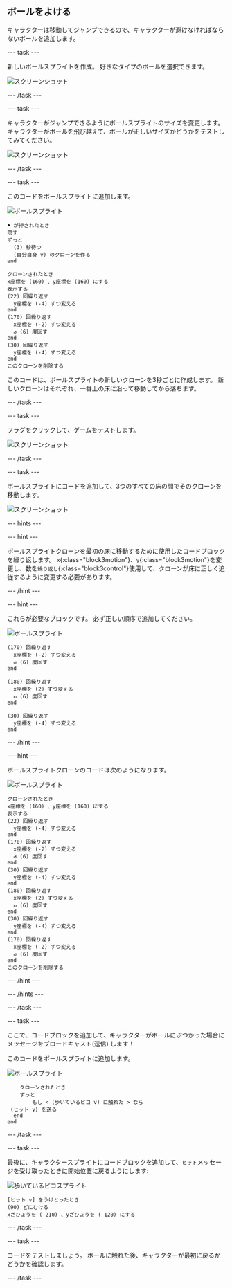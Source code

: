 ## ボールをよける

キャラクターは移動してジャンプできるので、キャラクターが避けなければならないボールを追加します。

--- task ---

新しいボールスプライトを作成。 好きなタイプのボールを選択できます。

![スクリーンショット](images/dodge-balls.png)

--- /task ---

--- task ---

キャラクターがジャンプできるようにボールスプライトのサイズを変更します。 キャラクターがボールを飛び越えて、ボールが正しいサイズかどうかをテストしてみてください。

![スクリーンショット](images/dodge-ball-resize.png)

--- /task ---

--- task ---

このコードをボールスプライトに追加します。

![ボールスプライト](images/ball_sprite.png)

```blocks3
⚑ が押されたとき
隠す
ずっと 
  (3) 秒待つ
  (自分自身 v) のクローンを作る
end
```

```blocks3
クローンされたとき
x座標を (160) 、y座標を (160) にする
表示する
(22) 回繰り返す 
  y座標を (-4) ずつ変える
end
(170) 回繰り返す 
  x座標を (-2) ずつ変える
  ↺ (6) 度回す
end
(30) 回繰り返す 
  y座標を (-4) ずつ変える
end
このクローンを削除する
```

このコードは、ボールスプライトの新しいクローンを3秒ごとに作成します。 新しいクローンはそれぞれ、一番上の床に沿って移動してから落ちます。

--- /task ---

--- task ---

フラグをクリックして、ゲームをテストします。

![スクリーンショット](images/dodge-ball-test.png)

--- /task ---

--- task ---

ボールスプライトにコードを追加して、3つのすべての床の間でそのクローンを移動します。

![スクリーンショット](images/dodge-ball-more-motion.png)

--- hints ---


--- hint ---

ボールスプライトクローンを最初の床に移動するために使用したコードブロックを繰り返します。 `x`{:class="block3motion"}、`y`{:class="block3motion"}を変更し、数を`繰り返し`{:class="block3control"}使用して、クローンが床に正しく追従するように変更する必要があります。

--- /hint ---

--- hint ---

これらが必要なブロックです。 必ず正しい順序で追加してください。

![ボールスプライト](images/ball_sprite.png)

```blocks3
(170) 回繰り返す 
  x座標を (-2) ずつ変える
  ↺ (6) 度回す
end

(180) 回繰り返す 
  x座標を (2) ずつ変える
  ↻ (6) 度回す
end

(30) 回繰り返す 
  y座標を (-4) ずつ変える
end
```

--- /hint ---

--- hint ---

ボールスプライトクローンのコードは次のようになります。

![ボールスプライト](images/ball_sprite.png)

```blocks3
クローンされたとき
x座標を (160) 、y座標を (160) にする
表示する
(22) 回繰り返す 
  y座標を (-4) ずつ変える
end
(170) 回繰り返す 
  x座標を (-2) ずつ変える
  ↺ (6) 度回す
end
(30) 回繰り返す 
  y座標を (-4) ずつ変える
end
(180) 回繰り返す 
  x座標を (2) ずつ変える
  ↻ (6) 度回す
end
(30) 回繰り返す 
  y座標を (-4) ずつ変える
end
(170) 回繰り返す 
  x座標を (-2) ずつ変える
  ↺ (6) 度回す
end
このクローンを削除する
```

--- /hint ---

--- /hints ---

--- /task ---

--- task ---

ここで、コードブロックを追加して、キャラクターがボールにぶつかった場合にメッセージをブロードキャスト(送信) します！

このコードをボールスプライトに追加します。

![ボールスプライト](images/ball_sprite.png)

```blocks3
    クローンされたとき
    ずっと
        もし < (歩いているピコ v) に触れた > なら
 (ヒット v) を送る
  end
end
```

--- /task ---

--- task ---

最後に、キャラクタースプライトにコードブロックを追加して、`ヒット`メッセージを受け取ったときに開始位置に戻るようにします:

![歩いているピコスプライト](images/pico_walking_sprite.png)

```blocks3
[ヒット v] をうけとったとき
(90) どにむける
xざひょうを (-210) 、yざひょうを (-120) にする
```

--- /task ---

--- task ---

コードをテストしましょう。 ボールに触れた後、キャラクターが最初に戻るかどうかを確認します。

--- /task ---